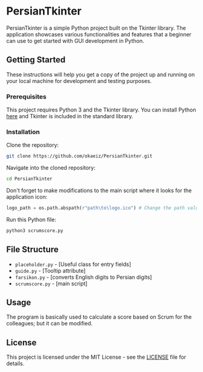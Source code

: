 # PersianTkinter

PersianTkinter is a simple Python project built on the Tkinter library. The application showcases various functionalities and features that a beginner can use to get started with GUI development in Python.

## Getting Started

These instructions will help you get a copy of the project up and running on your local machine for development and testing purposes.

### Prerequisites

This project requires Python 3 and the Tkinter library. You can install Python [here](https://www.python.org/downloads/) and Tkinter is included in the standard library.

### Installation

Clone the repository:
```bash
git clone https://github.com/okaeiz/PersianTkinter.git
```
Navigate into the cloned repository:
```bash
cd PersianTkinter
```
Don't forget to make modifications to the main script where it looks for the application icon:
```python
logo_path = os.path.abspath(r"path\to\logo.ico") # Change the path value to your desired icon
```
Run this Python file:
```bash
python3 scrumscore.py
```
## File Structure

- `placeholder.py` - [Useful class for entry fields]
- `guide.py` - [Tooltip attribute]
- `farsikon.py` - [converts English digits to Persian digits]
- `scrumscore.py` - [main script]

## Usage

The program is basically used to calculate a score based on Scrum for the colleagues; but it can be modified.


## License

This project is licensed under the MIT License - see the [LICENSE](LICENSE) file for details.
